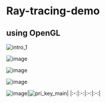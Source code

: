# Ray-tracing-demo
using OpenGL
---
![intro_1](https://user-images.githubusercontent.com/28249906/177770911-bcdc557b-ee98-42db-9826-bb40e2955e45.png)

![image](https://user-images.githubusercontent.com/28249906/177771065-621f6b3c-47ce-4332-b7c0-a70f3ca4ec2e.png)

![image](https://user-images.githubusercontent.com/28249906/177771115-b349ef19-ca36-4041-a178-b312d31c9b98.png)

![image](https://user-images.githubusercontent.com/28249906/177771544-c3e9b897-8451-4184-ae82-c07ae6fb7f66.png)


![image](https://user-images.githubusercontent.com/28249906/177776729-cd447e06-8ca4-49cd-9bf1-3f68927450f9.png)|![pri_key_main](https://user-images.githubusercontent.com/28249906/177777612-3f8d4561-09e2-4511-8b20-a4fc0b68d18b.gif)|
|:-:|:-:|:-:|:-:|

